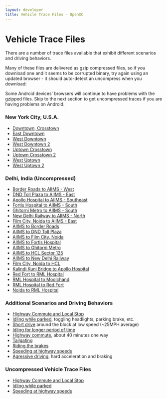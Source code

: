 ```yaml
---
layout: developer
title: Vehicle Trace Files - OpenXC
---
```


<div class="page-header">
    <h1>Vehicle Trace Files</h1>
</div>

There are a number of trace files available that exhibit different scenarios and
driving behaviors.

Many of these files are delivered as gzip compressed files, so if you download
one and it seems to be corrupted binary, try again using an updated browser -
it should auto-detect an uncompress when you download:

<div class="alert alert-danger">
    Some Android devices' browsers will continue to have problems
    with the gzipped files.  Skip to the next section to get
    uncompressed traces if you are having problems on Android.
</div>

<div class="page-header">
    <h3 id="new-york-city">New York City, U.S.A.</h3>
</div>

* [Downtown, Crosstown](http://openxcplatform.com.s3.amazonaws.com/traces/nyc/downtown-crosstown.json)
* [East Downtown](http://openxcplatform.com.s3.amazonaws.com/traces/nyc/downtown-east.json)
* [West Downtown](http://openxcplatform.com.s3.amazonaws.com/traces/nyc/downtown-west.json)
* [West Downtown 2](http://openxcplatform.com.s3.amazonaws.com/traces/nyc/downtown-west2.json)
* [Uptown Crosstown](http://openxcplatform.com.s3.amazonaws.com/traces/nyc/uptown-crossdown.json)
* [Uptown Crosstown 2](http://openxcplatform.com.s3.amazonaws.com/traces/nyc/uptown-crosstown.json)
* [West Uptown](http://openxcplatform.com.s3.amazonaws.com/traces/nyc/uptown-west.json)
* [West Uptown 2](http://openxcplatform.com.s3.amazonaws.com/traces/nyc/uptown-west2.json)

<div class="page-header">
    <h3 id="delhi">Delhi, India (Uncompressed)</h3>
</div>

* [Border Roads to AIIMS - West](http://openxcplatform.com.s3.amazonaws.com/traces/delhi/Border_Roads_Organisation_to_AIIMS.json)
* [DND Toll Plaza to AIIMS - East](http://openxcplatform.com.s3.amazonaws.com/traces/delhi/DND_Toll_Plaza_to_AIIMS.json)
* [Apollo Hospital to AIIMS - Southeast](http://openxcplatform.com.s3.amazonaws.com/traces/delhi/Apollo_Hospita_to_AIIMS.json)
* [Fortis Hospital to AIIMS - South](http://openxcplatform.com.s3.amazonaws.com/traces/delhi/Fortis_Hospital_to_AIIMS.json)
* [Ghitorni Metro to AIIMS - South](http://openxcplatform.com.s3.amazonaws.com/traces/delhi/Ghitorni_Metro_to_AIIMS.json)
* [New Delhi Railway to AIIMS - North](http://openxcplatform.com.s3.amazonaws.com/traces/delhi/New_Delhi_Railway_to_AIIMS.json)
* [Film City, Noida to AIIMS - East](http://openxcplatform.com.s3.amazonaws.com/traces/delhi/Sector_16A_Noida_to_AIIMS.json)
* [AIIMS to Border Roads](http://openxcplatform.com.s3.amazonaws.com/traces/delhi/AIIMS_to_Border_Roads_Organisation.json)
* [AIIMS to DND Toll Plaza](http://openxcplatform.com.s3.amazonaws.com/traces/delhi/AIIMS_to_DND_Toll.json)
* [AIIMS to Film City, Noida](http://openxcplatform.com.s3.amazonaws.com/traces/delhi/AIIMS_to_FilmCity_sec_16A_Noida.json)
* [AIIMS to Fortis Hospital](http://openxcplatform.com.s3.amazonaws.com/traces/delhi/AIIMS_to_Fortis_Hospital.json)
* [AIIMS to Ghitorni Metro](http://openxcplatform.com.s3.amazonaws.com/traces/delhi/AIIMS_to_Ghitorni_Metro.json)
* [AIIMS to HCL Sector 125](http://openxcplatform.com.s3.amazonaws.com/traces/delhi/AIIMS_to_HCL_Sector-125.json)
* [AIIMS to New Delhi Railway](http://openxcplatform.com.s3.amazonaws.com/traces/delhi/AIIMS_to_New_Delhi_Railway.json)
* [Film City, Noida to HCL](http://openxcplatform.com.s3.amazonaws.com/traces/delhi/FilmCity_Noida_to_HCL_sec_125_Noida.json)
* [Kalindi Kunj Bridge to Apollo Hospital](http://openxcplatform.com.s3.amazonaws.com/traces/delhi/Kalindi_Kunj_Bridge_to_Apollo_Hospital.json)
* [Red Fort to RML Hospital](http://openxcplatform.com.s3.amazonaws.com/traces/delhi/Red_Fort_to_RML_Hospital.json)
* [RML Hospital to Moolchand](http://openxcplatform.com.s3.amazonaws.com/traces/delhi/RML_Hospital_to_Moolchand.json)
* [RML Hospital to Red Fort](http://openxcplatform.com.s3.amazonaws.com/traces/delhi/RML_Hospital_to_Red_Fort.json)
* [Noida to RML Hospital](http://openxcplatform.com.s3.amazonaws.com/traces/delhi/Sector_125_Noida_to_RML_Hospital.json)

<div class="page-header">
    <h3 id="scenarios-and-behaviors">Additional Scenarios and Driving Behaviors</h3>
</div>

* [Highway Commute and Local Stop](http://openxcplatform.com.s3.amazonaws.com/traces/localwithgps.json)
* [Idling while parked][idling while parked], toggling headlights, parking brake, etc.
* [Short drive][short drive] around the block at low speed (~25MPH average)
* [Idling for longer period of time][idling2]
* [Highway commute][], about 40 minutes one way
* [Tailgating][]
* [Riding the brakes][]
* [Speeding at highway speeds][speeding]
* [Agressive driving][], hard acceleration and braking

<div class="page-header">
    <h3 id="uncompressed-traces">Uncompressed Vehicle Trace Files</h3>
</div>

* [Highway Commute and Local Stop](http://s3.amazonaws.com/openxcplatform.com/traces/localwithgps-uncompressed.json)
* [Idling while parked](http://s3.amazonaws.com/openxcplatform.com/traces/parked-uncompressed.json)
* [Speeding at highway speeds](http://s3.amazonaws.com/openxcplatform.com/traces/highway-speeding-uncompressed.json)


[short drive]: https://s3.amazonaws.com/openxcplatform.com/driving.json
[idling while parked]: https://s3.amazonaws.com/openxcplatform.com/parked.json
[idling2]: https://s3.amazonaws.com/openxcplatform.com/traces/idling.json
[Highway commute]: https://s3.amazonaws.com/openxcplatform.com/traces/commute.json
[Tailgating]: https://s3.amazonaws.com/openxcplatform.com/traces/tailgating.json
[Riding the brakes]: https://s3.amazonaws.com/openxcplatform.com/traces/riding-brakes.json
[speeding]: https://s3.amazonaws.com/openxcplatform.com/traces/highway-speeding.json
[Agressive driving]:https://s3.amazonaws.com/openxcplatform.com/traces/aggressive-driving.json

